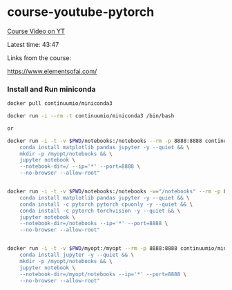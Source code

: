 # course-youtube-pytorch

[Course Video on YT](https://www.youtube.com/watch?v=V_xro1bcAuA)

Latest time:  43:47


Links from the course:

https://www.elementsofai.com/


### Install and Run miniconda

```bash
docker pull continuumio/miniconda3

docker run -i --rm -t continuumio/miniconda3 /bin/bash

or

docker run -i -t -v $PWD/notebooks:/notebooks --rm -p 8888:8888 continuumio/miniconda3 /bin/bash -c "\
    conda install matplotlib pandas jupyter -y --quiet && \
    mkdir -p /myopt/notebooks && \
    jupyter notebook \
    --notebook-dir=/ --ip='*' --port=8888 \
    --no-browser --allow-root"


docker run -i -t -v $PWD/notebooks:/notebooks -w="/notebooks" --rm -p 8888:8888 continuumio/miniconda3 /bin/bash -c "\
    conda install matplotlib pandas jupyter -y --quiet && \
    conda install -c pytorch pytorch cpuonly -y --quiet && \
    conda install -c pytorch torchvision -y --quiet && \
    jupyter notebook \
    --notebook-dir=/notebooks --ip='*' --port=8888 \
    --no-browser --allow-root"


docker run -i -t -v $PWD/myopt:/myopt --rm -p 8888:8888 continuumio/miniconda3 /bin/bash -c "\
    conda install jupyter -y --quiet && \
    mkdir -p /myopt/notebooks && \
    jupyter notebook \
    --notebook-dir=/myopt/notebooks --ip='*' --port=8888 \
    --no-browser --allow-root"

```

